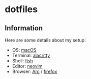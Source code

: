 # dotfiles

## Information

Here are some details about my setup:
- OS: [macOS](https://www.apple.com/macos/sonoma)
- Terminal: [alacritty](https://github.com/alacritty/alacritty)
- Shell: [fish](fishshell.com)
- Editor: [neovim](https://github.com/neovim/neovim)
- Browser: [Arc](https://arc.net) / [firefox](https://www.mozilla.org/en-US/firefox)
